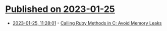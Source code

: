 # [Published on 2023-01-25](index.md)

* [2023-01-25, 11:28:01](https://news.ycombinator.com/item?id=34517049) - [Calling Ruby Methods in C: Avoid Memory Leaks](https://blog.appsignal.com/2023/01/25/calling-ruby-methods-in-c-avoid-memory-leaks.html)
